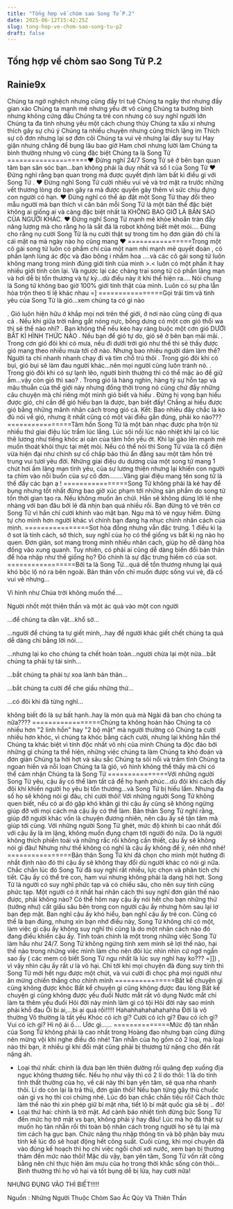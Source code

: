 ```yaml
---
title: "Tổng hợp về chòm sao Song Tử P.2"
date: 2025-06-12T15:42:25Z
slug: tong-hop-ve-chom-sao-song-tu-p2
draft: false
---
```


## Tổng hợp về chòm sao Song Tử P.2

## Rainie9x

Chúng ta ngờ nghệch nhưng cũng đầy trí tuệ
 Chúng ta ngây thơ nhưng đầy gian xảo
 Chúng ta mạnh mẽ nhưng yếu ớt vô cùng
 Chúng ta bướng bỉnh nhưng không cứng đầu
 Chúng ta trẻ con nhưng có suy nghĩ người lớn
 Chúng ta đa tình nhưng yêu một cách chung thủy
 Chúng ta xấu xí nhưng thích gây sự chú ý 
 Chúng ta nhiều chuyện nhưng cũng thích lặng im
 Thích sự cô đơn nhưng lại sợ đơn côi 
 Chúng ta vui vẻ
 nhưng lại đầy suy tư
 Hay giận nhưng chẳng để bụng lâu bao giờ
 Ham chơi nhưng lười làm
 Chúng ta bình thường nhưng vô cùng đặc biệt
 Chúng ta là Song Tử
====================​♥ Đừng nghĩ 24/7 Song Tử sẽ ở bên bạn quan tâm bạn săn sóc bạn...bạn không phải là duy nhất và số I của Song Tử
 ♥ Đừng nghĩ rằng bạn quan trọng mà được quyết định làm bất kì điều gì với Song Tử .
 ♥ Đừng nghĩ Song Tử cười nhiều vui vẻ và trơ mặt ra trước những vết thương lòng do bạn gây ra mà được quyền gây thêm vì sức chịu đựng con người có hạn.
 ♥ Đừng nghĩ có thể áp đặt một Song Tử thay đổi theo mẫu người mà bạn thích vì căn bản mỗi Song Tử là một bản thể đặc biệt không ai giống
 ai và càng đặc biệt nhất là KHÔNG BAO GIỜ LÀ BẢN SAO CỦA NGƯỜI KHÁC.
 ♥ Đừng nghĩ Song Tử mạnh mẽ khỏe khoắn tràn đầy năng lượng mà cho rằng họ là sắt đá là robot không biết mệt mỏi....
 Đừng cho rằng nụ cười Song Tử là nụ cười thật sự trong tim họ đơn giản đó chỉ là cái mặt nạ mà ngày nào họ cũng mang ♥
================​Trong một cô gái song tử luôn có phẩm chí của một nam nhi mạnh mẽ quyết đoán , có phần lạnh lùng ác độc và đào bông í nhầm hoa  ....và các cô gái song tử luôn không mang trong mình đúng giới tính của mình >.< luôn có một phần ít hay nhiều giới tính còn lại. Và ngược lại các chàng trai song tử có phần lãng mạn và hơi dễ bị tổn thương và tự kỷ...dù điều này ít khi thể hiện ra....
Nói chung là Song tử không bao giờ 100% giới tính thật của mình. Luôn có sự pha lẫn hòa trộn theo tỉ lệ khác nhau =]
================​Gọi trái tim và tình yêu của Song Từ là gió...xem chúng ta có gì nào 
 
 . Gió luôn hiện hữu ở khắp mọi nơi trên thế giới, ở nơi nào cũng cũng đi qua cả
 . Nếu khi giữa trời nắng gắt nóng nực, bỗng dưng có một cơn gió thổi wa thì sẽ thế nào nhỉ? 
 . Bạn không thể nếu kéo hay ràng buộc một cơn gió DƯỚI BẤT KÌ HÌNH THỨC NÀO
 . Nếu bạn để gió tự do, gió sẽ ở bên bạn mãi mãi.
 . Trong cơn gió đôi khi có mưa, nếu 
đi dưới trời gió như thế thì sẽ thấy được gió mang theo nhiều mưa tới cỡ nào. Nhưng bao nhiêu người dám làm thế? Người ta chỉ nhanh nhanh chạy đi và tìm chỗ trú thôi
 . Trong gió đôi khi có bụi, gió bụi sẽ làm đau người khác...nên mọi người cũng luôn tránh nó.
 . Trong gió đôi khi có sự lạnh lẽo, người bình thường thì có thể mặc áo để giữ ấm...vậy còn gió thì sao?
 . Trong gió là hàng nghìn, hàng tỷ sự hỗn tạp và mâu thuẫn của thế giới này nhưng đồng thời trong nó cũng chứ đầy những câu chuyện mà chỉ riêng một mình gió biết và hiểu
 . Đừng hị vọng bạn hiểu được gió, chỉ cần để gió hiểu bạn là được, bạn biết đấy!  Chẳng ai hiểu được gió bằng những mãnh nhân cách trong gió cả.
 Kết: Bao nhiêu đây chắc là ko đủ nói về gió, nhưng ít nhất cũng có một vài điều gần đúng, phải ko nào??? 
================​Tâm hồn Song Tử là một bản nhạc được pha trộn từ nhiều thứ giai điệu lúc trầm lúc lắng. Lúc sôi nổi lúc náo nhiệt khi lại có lúc thê lương như tiếng khóc ai oán của tâm hồn yếu ớt. Khi lại gào lên mạnh mẽ muốn thoát khỏi thực tại mệt mỏi. Nếu có thể nói thì Song Tử vừa là cổ điện vừa hiện đại như chính sự cố chấp bảo thủ ẩn đằng sau một tâm hồn trẻ trung vui tươi yêu đời. Những giai điệu du dương của một song tử mang 1 chút hơi ấm lãng mạn tình yêu, của sự lương thiện nhưng lại khiến con người ta chìm vào nỗi buồn của sự cô đơn........Vâng giai điệu mang tên song tử là thế đấy các bạn ạ !
================​Song Tử không phải là kẻ hay để bụng nhưng tốt nhất đừng bao giờ xúc phạm tới những sản phẩm do song tử tốn thời gian tạo ra. Nếu không muốn ăn chửi. Hắn sẽ không dùng lời lẽ nhẹ nhàng với bạn đâu bởi lẽ đã nhịn bạn quá nhiều rồi. Bạn đừng tỏ vẻ trên cơ Song Tử vì hắn chỉ cười khinh vào mặt bạn. Ngu mà tỏ vẻ nguy hiểm. Đừng tự cho mình hơn người khác vì chính bạn đang hạ nhục chính nhân cách của mình.
================​Sot hòa đồng nhưng vẫn đặc trưng. 1 điều kì lạ ở sot là tính cách, sở thích, suy nghĩ của họ có thể giống vs bất kì ng nào họ quen. Đơn giản, sot mang trong mình nhiều nhân cách, giúp họ dễ dàng hòa đồng vào xung quanh. Tuy nhiên, có phải ai cũng dễ dàng biến đổi bản thân để hòa nhập như thế giống họ? Đó chính là sự đặc trưng hiếm có của sot.
 ​=================​Bởi ta là Song Tử...quá dể tổn thương nhưng lại quá khó bộc lộ nó ra bên ngoài. Bản thân vốn chỉ muốn được sống vui vẻ, đã cố vui vẻ nhưng... 
 
 Vì hình như Chúa trời không muốn thế....
 
 Người nhốt một thiên thần và một ác quả vào một con người
 
 ...để chúng ta dằn vặt...khổ sở...
 
 ...người để chúng ta tự giết mình,..hay để người khác giết chết chúng ta quá dễ dàng chỉ bằng lời nói....
 
 ...nhưng lại ko cho chúng ta chết hoàn toàn...người chừa lại một nửa...bắt chúng ta phải tự tái sinh...
 
 ...bắt chúng ta phải tự xoa lành bản thân...
 
 ...bắt chúng ta cười để che giấu những thứ...
 
 
 ...có đôi khi đã từng nghĩ...
 
 không biết đó là sự bất hạnh..hay là món quà mà Ngài đã ban cho chúng ta nữa????
=================​Chúng ta không hoàn hảo
 Chúng ta có nhiều hơn "2 linh hồn" hay "2 bộ mặt" mà người thường có
 Chúng ta cười nhiều hơn khóc, vì chúng ta khóc bằng cách cười, nhưng lại không hẳn thế 
 Chúng ta khác biệt vì tính độc nhất vô nhị của mình
 Chúng ta độc đáo bởi những gì chúng ta thể hiện, những việc chúng ta làm
 Chúng ta khó đoán và đơn giản
 Chúng ta hời hợt và sâu sắc
 Chúng ta sôi nổi và trầm tĩnh
 Chúng ta ngoan hiền và nỗi loạn
 Chúng ta là gió, vô hình không thể thấy mà chỉ có thể cảm nhận
 Chúng ta là Song Tử
===============​Với những người Song Tử yêu, cậu ấy có thể làm tất cả để họ hạnh phúc...dù đôi khi cách đấy đôi khi khiến người họ yêu bị tổn thương...và Song Tử bị hiểu lầm. Nhưng đa số họ sẽ không nói gì đâu, chỉ cười thôi! 
 Với những người Song Tử không quen biết, nếu có ai đó gặp khó khăn gì thì cậu ấy cũng sẽ không ngừng giúp đỡ với mọi cách mà cậu ấy có thể làm. Bản thân Song Tử nghĩ rằng, giúp đỡ người khác vốn là chuyện đương nhiên, nên cậu ấy sẽ tận tâm mà giúp tới cùng.
 Với những người Song Tử ghét, mức độ khinh bỉ cao nhất đối với cậu ấy là im lặng, không muốn đụng chạm tới người đó nữa. Do là người không thích phiền toái và những rắc rối không cần thiết, cậu ấy sẽ không nói gì đâu! Nhưng như thế không có nghĩ là cậu ấy không để ý, nên nhớ nhé! 
================​Bản thân Song Tử khi đã chọn cho mình một hướng đi nhất định nào đó thì cậu ấy sẽ không thay đổi dù người khác có nói gì nữa. Chắc chắn lúc đó Song Tử đã suy nghĩ rất nhiều, lực chọn và phân tích chi tiết. Cậu ấy có thể trẻ con, ham vui nhưng không phải là dạng hời hợt. Song Tử là người có suy nghĩ phức tạp và có chiều sâu, cho nên suy tính cũng phức tạp. Một người có ít nhất hai nhân cách thì suy nghĩ đơn giản thế nào được, phải không nào? Có thể hôm nay cậu ấy nói hết cho bạn những thứ (tưởng như) cất giấu sâu bên trong con người cậu ấy nhưng hôm sau lại lơ bạn đẹp mặt. 
Ban nghĩ cậu ấy khó hiểu, bạn nghĩ cậu ấy trẻ con. Cũng có thể là bạn đúng, nhưng xin bạn nhớ điều này, Song Tử không chỉ có một, làm việc gì cậu ấy không suy nghĩ thì cũng là do một nhân cách nào đó đang điều khiển cậu ấy. Tính toán chính là một trong những việc Song Tử làm hầu như 24/7. Song Tử không ngừng tính xem mình sẽ lợi thế nào, hại thế nào trong những việc mình làm cho nên đôi lúc nhìn nhìn cứ ngớ ngẩn sao ấy ( các mem có biết Song Tử ngu nhất là lúc suy nghĩ hay ko??? =]]) , vì vậy nhìn cậu ấy rất ư là vô hại. Chỉ tới khi mọi chuyện đã đúng suy tính thì Song Tử mới hết ngu được một chút, và vui cười đi chọc phá mọi người như ăn mừng chiến thắng cho chính mình
===============​Bất kể chuyện gì cũng không được khóc
 Bất kể chuyện gì cũng không được đau lòng
 Bất kể chuyện gì cũng không được yếu đuối
 Nước mắt rất vô dụng
 Nước mắt chỉ làm ta thêm yếu đuối
 Hỏi đời này mình làm gì có tội
 Hỏi đời này sao mình phải khỗ đau
 Ôi bi ai,...bi ai quá rồi!!!!!
 Hahahhahahahahahha
 Đời là vô thường
 Vô thường là tất yếu
 Khóc có ích gì?
 Cười có ích gì?
 Đau có ích gì?
 Vui có ích gì?
 Hỉ nộ ái ố.... Ước gì......
==============​Mức độ tàn nhẫn của Song Tử không phải là cao nhất trong Hoàng đạo nhưng bạn cũng đừng nên mừng vội khi nghe điều đó nhé! Tàn nhẫn của họ gồm có 2 loại, mà loại nào thì bạn, ít nhiều gì khi đối mặt cũng phải bị thương từ nặng cho đến rất nặng áh. 
 
- Loại thứ nhất: chính là đưa bạn lên thiên đường rồi quăng đẹp xuống địa ngục không thương tiếc. Nếu họ như vậy thì có 2 lí do thôi: 1 là do tính tình thất thường
 của họ, về cái này thì bạn yên tâm, sẽ qua nha nhanh thôi. Lí do còn lại là trả thù, đơn giản thôi! Nếu bạn từng gây thù chuốc oán gì vs họ thì coi chừng nhé. Lúc đó bạn chắc chắn tiêu rồi! Cách thức làm thế nào thì xin phép giữ bí mật nha, tiết lộ bí mật quốc gia sẽ bị .. đó!
- Loại thứ hai: chính là trờ mặt. Ad cảnh báo nhiệt tình đừng bức Song Tử đến mức họ trở mặt vs bạn, không phải ý hay đâu! Lúc mà họ đã thật sự muốn họ tàn nhẫn rồi thì toàn bộ nhân cách trong người họ sẽ tụ lại mà tìm cách hạ gục bạn. Chức năng thu nhập thông tin và bộ phận bày mưu tính kế lúc đó sẽ hoạt động hết công suất. Cuối cùng, khi mọi chuyện đã vào đúng kế hoạch thì họ chỉ việc ngồi chơi xơi nước, xem bạn bị thương thảm đến mức nào thôi!
Mặc dù vậy, bạn yên tâm, Song Tử vốn rất công bằng nên chỉ thực hiện âm mưu của họ trong thời khắc sống còn thôi... Bình thường thì họ vô hại và tốt bụng dễ bị lừa, hay cười nữa!
 
NHƯNG ĐỤNG VÀO THÌ BIẾT!!!!!
 
 
Nguồn : Những Người Thuộc Chòm Sao Ác Qủy Và Thiên Thần